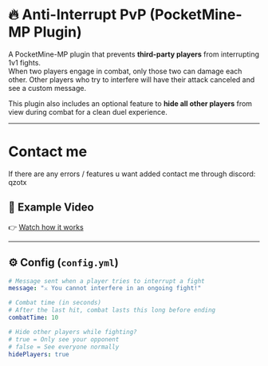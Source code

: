 # 🔥 Anti-Interrupt PvP (PocketMine-MP Plugin)

A PocketMine-MP plugin that prevents **third-party players** from interrupting 1v1 fights.  
When two players engage in combat, only those two can damage each other. Other players who try to interfere will have their attack canceled and see a custom message.  

This plugin also includes an optional feature to **hide all other players** from view during combat for a clean duel experience.

---

# Contact me
If there are any errors / features u want added contact me through discord: qzotx

## 🎥 Example Video

👉 [Watch how it works](https://youtu.be/BoivBnVT1t8)  

---


## ⚙️ Config (`config.yml`)

```yaml
# Message sent when a player tries to interrupt a fight
message: "⚔ You cannot interfere in an ongoing fight!"

# Combat time (in seconds)
# After the last hit, combat lasts this long before ending
combatTime: 10

# Hide other players while fighting?
# true = Only see your opponent
# false = See everyone normally
hidePlayers: true
